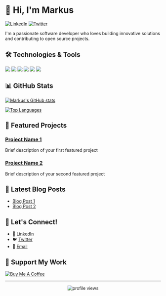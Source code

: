# 👋 Hi, I'm Markus

[![LinkedIn](https://img.shields.io/badge/LinkedIn-Connect-blue.svg?style=for-the-badge&logo=linkedin)](https://linkedin.com/in/markusreadius)
[![Twitter](https://img.shields.io/badge/Twitter-Follow-blue.svg?style=for-the-badge&logo=twitter)](https://twitter.com/markusreadius)

I'm a passionate software developer who loves building innovative solutions and contributing to open source projects.

## 🛠️ Technologies & Tools

![](https://img.shields.io/badge/Code-JavaScript-informational?style=flat&logo=javascript&logoColor=white&color=2bbc8a)
![](https://img.shields.io/badge/Code-Python-informational?style=flat&logo=python&logoColor=white&color=2bbc8a)
![](https://img.shields.io/badge/Code-React-informational?style=flat&logo=react&logoColor=white&color=2bbc8a)
![](https://img.shields.io/badge/Tools-Docker-informational?style=flat&logo=docker&logoColor=white&color=2bbc8a)
![](https://img.shields.io/badge/Tools-Kubernetes-informational?style=flat&logo=kubernetes&logoColor=white&color=2bbc8a)
![](https://img.shields.io/badge/Cloud-AWS-informational?style=flat&logo=amazon-aws&logoColor=white&color=2bbc8a)

## 📊 GitHub Stats

[![Markus's GitHub stats](https://github-readme-stats.vercel.app/api?username=markusreadius&show_icons=true&theme=radical)](https://github.com/markusreadius)

[![Top Languages](https://github-readme-stats.vercel.app/api/top-langs/?username=markusreadius&layout=compact&theme=radical)](https://github.com/markusreadius)

## 🚀 Featured Projects

### [Project Name 1](https://github.com/markusreadius/project1)
Brief description of your first featured project

### [Project Name 2](https://github.com/markusreadius/project2)
Brief description of your second featured project

## 📝 Latest Blog Posts
<!-- BLOG-POST-LIST:START -->
- [Blog Post 1](https://your-blog-url.com/post1)
- [Blog Post 2](https://your-blog-url.com/post2)
<!-- BLOG-POST-LIST:END -->

## 🤝 Let's Connect!

- 💼 [LinkedIn](https://linkedin.com/in/markusreadius)
- 🐦 [Twitter](https://twitter.com/markusreadius)
- 📧 [Email](mailto:your.email@example.com)

## 🌟 Support My Work

[![Buy Me A Coffee](https://img.shields.io/badge/Buy%20Me%20A%20Coffee-Support-yellow.svg?style=for-the-badge&logo=buy-me-a-coffee)](https://www.buymeacoffee.com/markusreadius)

---

<p align="center">
  <img src="https://komarev.com/ghpvc/?username=markusreadius&label=Profile%20views&color=0e75b6&style=flat" alt="profile views" />
</p>

<!--
**MarkusReadius/MarkusReadius** is a ✨ _special_ ✨ repository because its `README.md` appears on your GitHub profile.
-->
